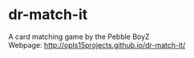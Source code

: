 # dr-match-it
A card matching game by the Pebble BoyZ  
Webpage: http://opls15projects.github.io/dr-match-it/
